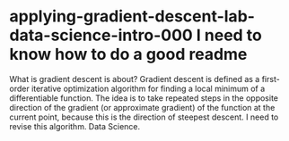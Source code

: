 # applying-gradient-descent-lab-data-science-intro-000 I need to know how to do a good readme
What is gradient descent is about?
Gradient descent is defined as a first-order iterative optimization algorithm for finding a local minimum of a differentiable function. The idea is to take repeated steps in the opposite direction of the gradient (or approximate gradient) of the function at the current point, because this is the direction of steepest descent.
I need to revise this algorithm.
Data Science.
